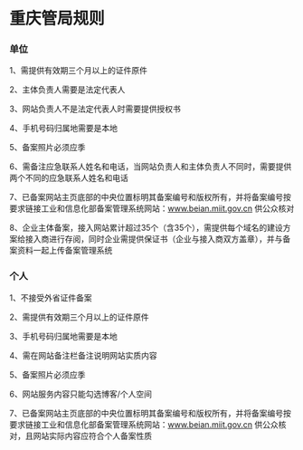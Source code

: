 

# 重庆管局规则

### 单位

1、需提供有效期三个月以上的证件原件                                                                                                              

2、主体负责人需要是法定代表人                                                                                                                                               

3、网站负责人不是法定代表人时需要提供授权书                                                                                                                 

4、手机号码归属地需要是本地                                                                                                                                    

5、备案照片必须应季                                                                                                                                                                                                                                                                                                                                          

6、需备注应急联系人姓名和电话，当网站负责人和主体负责人不同时，需要提供两个不同的应急联系人姓名和电话                                          

7、已备案网站主页底部的中央位置标明其备案编号和版权所有，并将备案编号按要求链接工业和信息化部备案管理系统网站：www.beian.miit.gov.cn 供公众核对                                                

8、企业主体备案，接入网站累计超过35个（含35个），需提供每个域名的建设方案给接入商进行存阅，同时企业需提供保证书（企业与接入商双方盖章），并与备案资料一起上传备案管理系统

### 个人

1、不接受外省证件备案                                                                                                                 

2、需提供有效期三个月以上的证件原件                                                                                                                        

3、手机号码归属地需要是本地                                                                                                           

4、需在网站备注栏备注说明网站实质内容                                                                                     

5、备案照片必须应季                                                                                                                                                                             

6、网站服务内容只能勾选博客/个人空间                                                                                   

7、已备案网站主页底部的中央位置标明其备案编号和版权所有，并将备案编号按要求链接工业和信息化部备案管理系统网站：www.beian.miit.gov.cn 供公众核对，且网站实际内容应符合个人备案性质 